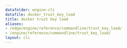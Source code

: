 ```yaml
---
datafolder: engine-cli
datafile: docker_trust_key_load
title: docker trust key load
aliases:
- /edge/engine/reference/commandline/trust_key_load/
- /engine/reference/commandline/trust_key_load/
layout: cli
---
```


<!--
此页面是根据 Docker 源代码自动生成的。如果您想建议更改此处显示的文本，请在 GitHub 上的源代码仓库中打开一个工单或拉取请求：

https://github.com/docker/cli
-->

